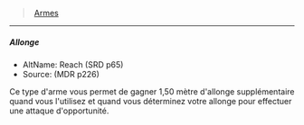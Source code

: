 ﻿---
!Generic
Id: weapons_hd.md#allonge
ParentLink: weapons_hd.md#armes
Name: Allonge
ParentName: Armes
NameLevel: 5
AltName: Reach (SRD p65)
Source: (MDR p226)
---
> [Armes](hd_weapons.md)

---

##### Allonge

- AltName: Reach (SRD p65)
- Source: (MDR p226)

Ce type d'arme vous permet de gagner 1,50 mètre d'allonge supplémentaire quand vous l'utilisez et quand vous déterminez votre allonge pour effectuer une attaque d'opportunité.


